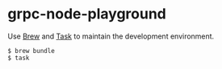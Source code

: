 # grpc-node-playground

Use [Brew](https://brew.sh/) and [Task](https://taskfile.dev/) to maintain the development environment.

```shell
$ brew bundle
$ task
```
